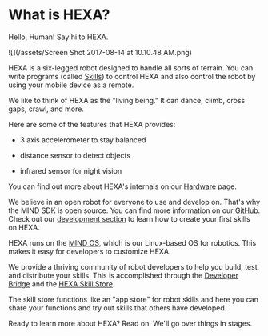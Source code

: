 # What is HEXA?

Hello, Human! Say hi to HEXA.

![](/assets/Screen Shot 2017-08-14 at 10.10.48 AM.png)

HEXA is a six-legged robot designed to handle all sorts of terrain. You can write programs \(called [Skills](/Introduction/hexaskills.md)\) to control HEXA and also control the robot by using your mobile device as a remote.

We like to think of HEXA as the "living being." It can dance, climb, cross gaps, crawl, and more.

Here are some of the features that HEXA provides:

* 3 axis accelerometer to stay balanced

* distance sensor to detect objects

* infrared sensor for night vision

You can find out more about HEXA's internals on our [Hardware](/Introduction/hardware.md) page.

We believe in an open robot for everyone to use and develop on. That's why the MIND SDK is open source. You can find more information on our [GitHub](/Introduction/github.md). Check out our [development section](/Development/yourfirstskill.md) to learn how to create your first skills on HEXA.

HEXA runs on the [MIND OS](/Introduction/mind.md), which is our Linux-based OS for robotics. This makes it easy for developers to customize HEXA.

We provide a thriving community of robot developers to help you build, test, and distribute your skills. This is accomplished through the [Developer Bridge](/Development/developerbridge.md) and the [HEXA Skill Store](/Introduction/skillstore.md).

The skill store functions like an "app store" for robot skills and here you can share your functions and try out skills that others have developed.

Ready to learn more about HEXA? Read on. We'll go over things in stages.

